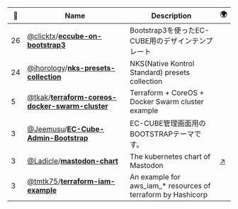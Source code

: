 |:star2: | Name | Description | 🌍|
|---|---|---|---|
|26|[@clicktx](https://github.com/clicktx)/[**eccube-on-bootstrap3**](https://github.com/clicktx/eccube-on-bootstrap3)|Bootstrap3を使ったEC-CUBE用のデザインテンプレート||
|24|[@jhorology](https://github.com/jhorology)/[**nks-presets-collection**](https://github.com/jhorology/nks-presets-collection)|NKS(Native Kontrol Standard) presets collection||
|5|[@tkak](https://github.com/tkak)/[**terraform-coreos-docker-swarm-cluster**](https://github.com/tkak/terraform-coreos-docker-swarm-cluster)|Terraform + CoreOS + Docker Swarm cluster example||
|3|[@Jeemusu](https://github.com/Jeemusu)/[**EC-Cube-Admin-Bootstrap**](https://github.com/Jeemusu/EC-Cube-Admin-Bootstrap)|EC-CUBE管理画面用のBOOTSTRAPテーマです。||
|3|[@Ladicle](https://github.com/Ladicle)/[**mastodon-chart**](https://github.com/Ladicle/mastodon-chart)|The kubernetes chart of Mastodon|[:arrow_upper_right:](https://mstdn.ladicle.com/@ladicle)|
|3|[@tmtk75](https://github.com/tmtk75)/[**terraform-iam-example**](https://github.com/tmtk75/terraform-iam-example)|An example for aws_iam_* resources of terraform by Hashicorp||

